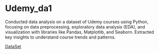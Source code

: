 # Udemy_da1
Conducted data analysis on a dataset of Udemy courses using Python, focusing on data preprocessing, exploratory data analysis (EDA), and visualization with libraries like Pandas, Matplotlib, and Seaborn. Extracted key insights to understand course trends and patterns.

<a href = "https://www.kaggle.com/datasets/andrewmvd/udemy-courses">DataSet</a>
